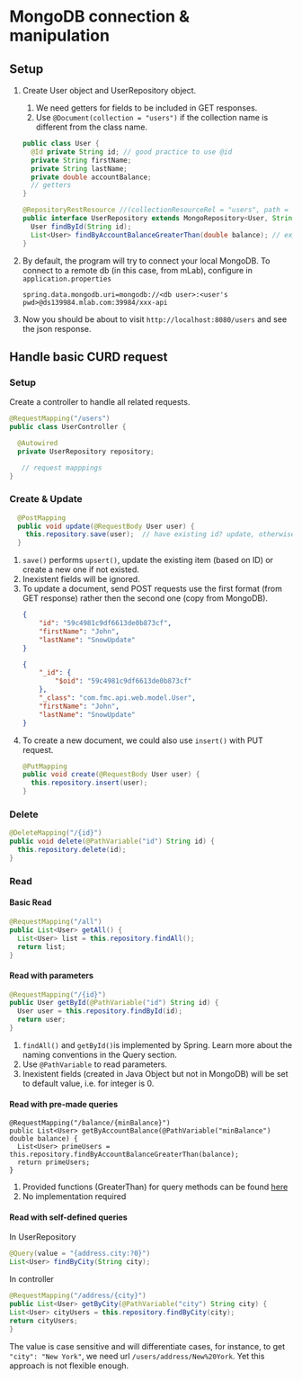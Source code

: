 # MongoDB connection & manipulation

## Setup
1. Create User object and UserRepository object. 
    1. We need getters for fields to be included in GET responses.
    2. Use `@Document(collection = "users")` if the collection name is different from the class name.
    ```java
    public class User {
      @Id private String id; // good practice to use @id
      private String firstName;
      private String lastName;
      private double accountBalance;
      // getters    
    }
    ```

    ```java
    @RepositoryRestResource //(collectionResourceRel = "users", path = "users") // routing path
    public interface UserRepository extends MongoRepository<User, String> {
      User findById(String id);
      List<User> findByAccountBalanceGreaterThan(double balance); // explained in Read section
    }
    ```

2. By default, the program will try to connect your local MongoDB. To connect to a remote db (in this case, from mLab), configure in `application.properties`
    ```
    spring.data.mongodb.uri=mongodb://<db user>:<user's pwd>@ds139984.mlab.com:39984/xxx-api
    ```

3. Now you should be about to visit `http://localhost:8080/users` and see the json response.   

## Handle basic CURD request
### Setup
Create a controller to handle all related requests.
  ```java
  @RequestMapping("/users")
  public class UserController {

    @Autowired
    private UserRepository repository;

     // request mapppings
  }
  ```

### Create & Update
```java
  @PostMapping
  public void update(@RequestBody User user) {
    this.repository.save(user);  // have existing id? update, otherwise create this document
  }
```
1. `save()` performs `upsert()`, update the existing item (based on ID) or create a new one if not existed. 
2. Inexistent fields will be ignored.
3. To update a document, send POST requests use the first format (from GET response) rather then the second one (copy from MongoDB).
    ```json
    {
        "id": "59c4981c9df6613de0b873cf",
        "firstName": "John",
        "lastName": "SnowUpdate"
    }
    ```
    ```json
    {
        "_id": {
            "$oid": "59c4981c9df6613de0b873cf"
        },
        "_class": "com.fmc.api.web.model.User",
        "firstName": "John",
        "lastName": "SnowUpdate"
    }
    ```
4. To create a new document, we could also use `insert()` with PUT request. 
    ```java
    @PutMapping
    public void create(@RequestBody User user) {
      this.repository.insert(user);
    }
    ```

### Delete
```java
@DeleteMapping("/{id}")
public void delete(@PathVariable("id") String id) {
  this.repository.delete(id);
}
```

### Read
#### Basic Read
```java
@RequestMapping("/all")
public List<User> getAll() {
  List<User> list = this.repository.findAll();
  return list;
}
```
#### Read with parameters
```java
@RequestMapping("/{id}")
public User getById(@PathVariable("id") String id) {
  User user = this.repository.findById(id);
  return user;
}
```
1. `findAll()` and `getById()`is implemented by Spring. Learn more about the naming conventions in the Query section.
2. Use `@PathVariable` to read parameters.   
3. Inexistent fields (created in Java Object but not in MongoDB) will be set to default value, i.e. for integer is 0.

#### Read with pre-made queries 
```
@RequestMapping("/balance/{minBalance}")
public List<User> getByAccountBalance(@PathVariable("minBalance") double balance) {
  List<User> primeUsers = this.repository.findByAccountBalanceGreaterThan(balance);
  return primeUsers;
}
```
1. Provided functions (GreaterThan) for query methods can be found [here](https://docs.spring.io/spring-data/mongodb/docs/1.2.0.RELEASE/reference/html/mongo.repositories.html)
2. No implementation required

#### Read with self-defined queries
In UserRepository
```java
@Query(value = "{address.city:?0}")
List<User> findByCity(String city);
```
In controller
```java
@RequestMapping("/address/{city}")
public List<User> getByCity(@PathVariable("city") String city) {
List<User> cityUsers = this.repository.findByCity(city);
return cityUsers;
}
```
The value is case sensitive and will differentiate cases, for instance, to get `"city": "New York"`, we need url `/users/address/New%20York`. Yet this approach is not flexible enough.  
